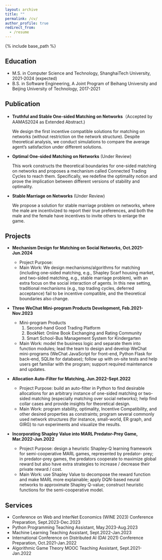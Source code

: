 ```yaml
---
layout: archive
title: ""
permalink: /cv/
author_profile: true
redirect_from:
  - /resume
---
```


{% include base_path %}

Education
------
* M.S. in Computer Science and Technology, ShanghaiTech University, 2021-2024 (expected)
* B.S. in Software Engineering, A Joint Program of Beihang University and Beijing University of Technology, 2017-2021

Publication
------
* **Truthful and Stable One-sided Matching on Networks**（Accepted by AAMAS2024 as Extended Abstract.)

  We design the first incentive compatible solutions for matching on networks (without restriction on the network structure). Despite theoretical analysis, we conduct simulations to compare the average agent’s satisfaction under different solutions.

* **Optimal One-sided Matching on Networks** (Under Review)

  This work constructs the theoretical boundaries for one-sided matching on networks and proposes a mechanism called Connected Trading Cycles to reach them. Specifically, we redefine the optimality notion and prove the implication between different versions of stability and optimality.

* **Stable Marriage on Networks** (Under Review)

  We propose a solution for stable marriage problem on networks, where the male are incentivized to report their true preferences, and both the male and the female have incentives to invite others to enlarge the game.


Projects
------
* **Mechanism Design for Matching on Social Networks, Oct.2021-Jun.2024**
  * Project Purpose:
  * Main Work: We design mechanisms/algorithms for matching (including one-sided matching, e.g., Shapley Scarf housing market, and two-sided matching, e.g., stable marriage problem), with an extra focus on the social interaction of agents. In this new setting, traditional mechanisms (e.g., top trading cycles, deferred acceptance) fail to be incentive compatible, and the theoretical boundaries also change.

  <!-- --- -->

* **Three WeChat Mini-program Products Development, Feb.2021-Nov.2023**
  * Mini-program Products
     1. Second-hand Good Trading Platform 
     2. BookNet: Online Book Exchanging and Rating Community 
     3. Smart School-Bus Management System for Kindergarten
  * Main Work: model the business logic and separate them into function modules; lead the team to design and develop WeChat mini-programs (WeChat JavaScript for front-end, Python Flask for back-end, SQLite for database); follow up with on-site tests and help users get familiar with the program; support required maintenance and updates.
  
  <!-- --- -->

* **Allocation Auto-Filter for Matching, Jun.2022-Sept.2022**
  * Project Purpose: build an auto-filter in Python to find desirable allocations for an arbitrary instance of one-sided matching or two-sided matching (especially matching over social networks); help find collar cases and provide insights for theoretical design. 
  * Main Work: program stability, optimality, Incentive Compatibility, and other desired properties as constraints; program several commonly used network structures (for instance, small-world, ER graph, and GIRG) to run experiments and visualize the results.
  
  <!-- --- -->

* **Incorporating Shapley Value into MARL Predator-Prey Game, Mar.2022-Jun.2022**
  * Project Purpose: design a heuristic Shapley-Q learning framework for semi-cooperative MARL games, represented by predator- prey; in predator-prey games, the predators cooperate to maximize global reward but also have extra strategies to increase / decrease their private reward / cost. 
  * Main Work: use Shapley Value to decompose the reward function and make MARL more explainable; apply DQN-based neural networks to approximate Shapley Q-value; construct heuristic functions for the semi-cooperative model.
  
  <!-- --- -->

  
Services
------
- Conference on Web and InterNet Economics (WINE 2023) Conference Preparation, Sept.2023-Dec.2023
- Python Programming Teaching Assistant, May.2023-Aug.2023
- Machine Learning Teaching Assistant, Sept.2022-Jan.2023
- International Conference on Distributed AI (DAI 2021) Conference Preparation, Oct.2021-Jan.2022
- Algorithmic Game Theory MOOC Teaching Assistant, Sept.2021-Jan.2022
